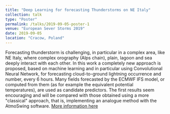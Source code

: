 ```yaml
---
title: "Deep Learning for forecasting Thunderstorms on NE Italy"
collection: talk
type: "Poster"
permalink: /talks/2019-09-05-poster-1
venue: "European Sever Storms 2019"
date: 2019-09-05
location: "Cracow, Poland"
---
```


Forecasting thunderstorm is challenging, in particular in a complex area, like NE Italy, where complex orography (Alps chain), plain, lagoon and sea deeply interact with each other. In this work a completely new approach is proposed, based on machine learning and in particular using Convolutional Neural Network, for forecasting cloud-to-ground lightning occurrence and number, every 6 hours. Many fields forecasted by the ECMWF IFS model, or computed from them (as for example the equivalent potential temperatures), are used as candidate predictors. The first results seem encouraging and will be compared with those obtained using a more "classical" approach, that is, implementing an analogue method with the AtmoSwing software. [More information here](https://meetingorganizer.copernicus.org/ECSS2019/posters/34661)